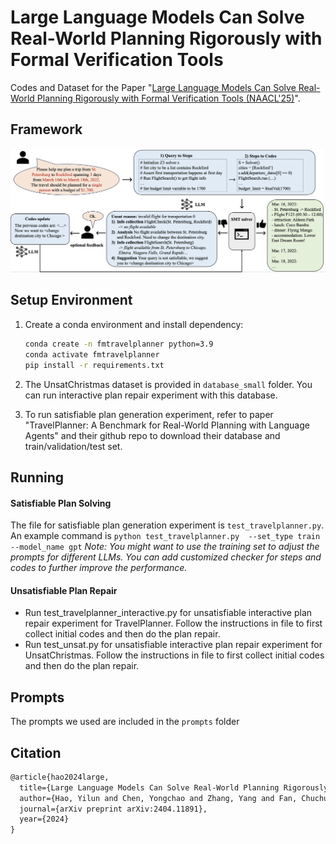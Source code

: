 # Large Language Models Can Solve Real-World Planning Rigorously with Formal Verification Tools

Codes and Dataset for the Paper "[Large Language Models Can Solve Real-World Planning Rigorously with Formal Verification Tools (NAACL'25)](https://arxiv.org/pdf/2404.11891)".

## Framework
<img src="./imgs/fm_travelplanner_overview.png" width="800px" alt="s" />

## Setup Environment

1. Create a conda environment and install dependency:
    ```bash
    conda create -n fmtravelplanner python=3.9
    conda activate fmtravelplanner
    pip install -r requirements.txt
    ```

2. The UnsatChristmas dataset is provided in `database_small` folder. You can run interactive plan repair experiment with this database.

3. To run satisfiable plan generation experiment, refer to paper "TravelPlanner: A Benchmark for Real-World Planning with Language Agents" and their github repo to download their database and train/validation/test set.

## Running
#### Satisfiable Plan Solving 
The file for satisfiable plan generation experiment is `test_travelplanner.py`. An example command is ```python test_travelplanner.py  --set_type train --model_name gpt```
*Note: You might want to use the training set to adjust the prompts for different LLMs. You can add customized checker for steps and codes to further improve the performance.*

#### Unsatisfiable Plan Repair 

* Run test_travelplanner_interactive.py for unsatisfiable interactive plan repair experiment for TravelPlanner. Follow the instructions in file to first collect initial codes and then do the plan repair. 
* Run test_unsat.py for unsatisfiable interactive plan repair experiment for UnsatChristmas. Follow the instructions in file to first collect initial codes and then do the plan repair. 

## Prompts
The prompts we used are included in the `prompts` folder

## Citation
```md
@article{hao2024large,
  title={Large Language Models Can Solve Real-World Planning Rigorously with Formal Verification Tools},
  author={Hao, Yilun and Chen, Yongchao and Zhang, Yang and Fan, Chuchu},
  journal={arXiv preprint arXiv:2404.11891},
  year={2024}
}
```